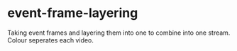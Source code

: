 # event-frame-layering
Taking event frames and layering them into one to combine into one stream. Colour seperates each video.
